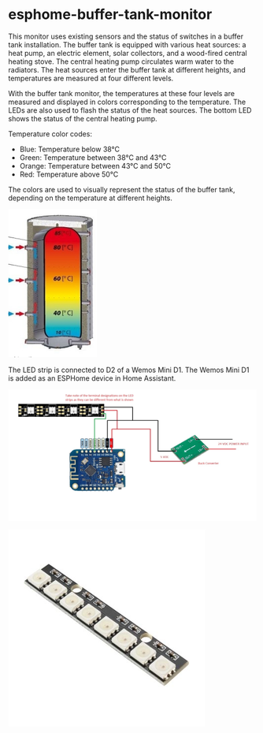 # esphome-buffer-tank-monitor

This monitor uses existing sensors and the status of switches in a buffer tank installation. The buffer tank is equipped with various heat sources: a heat pump, an electric element, solar collectors, and a wood-fired central heating stove. The central heating pump circulates warm water to the radiators. The heat sources enter the buffer tank at different heights, and temperatures are measured at four different levels.

With the buffer tank monitor, the temperatures at these four levels are measured and displayed in colors corresponding to the temperature. The LEDs are also used to flash the status of the heat sources. The bottom LED shows the status of the central heating pump.

Temperature color codes:

* Blue: Temperature below 38°C
* Green: Temperature between 38°C and 43°C
* Orange: Temperature between 43°C and 50°C
* Red: Temperature above 50°C

The colors are used to visually represent the status of the buffer tank, depending on the temperature at different heights.

![Buffer Tank](https://github.com/ltvanderkrogt/esphome-buffer-tank-monitor/blob/b95d7cf0896e7c8e9885a070d57d6b16f92aebb1/buffervat%20temp.jpg)

The LED strip is connected to D2 of a Wemos Mini D1.
The Wemos Mini D1 is added as an ESPHome device in Home Assistant. 

![Wemos mini d1 + LED strip](https://github.com/ltvanderkrogt/esphome-buffer-tank-monitor/blob/004b270ed4e56d30e2fed7afcd0e297cf155829f/wemos%20led%20strip.jpg)

![8 LED WS2812 stripe](https://github.com/ltvanderkrogt/esphome-buffer-tank-monitor/blob/5d7355d51f4499c3ad0afcec4144e243f8d440a7/WS2812-5050-RGB-1-400x400.jpg)

